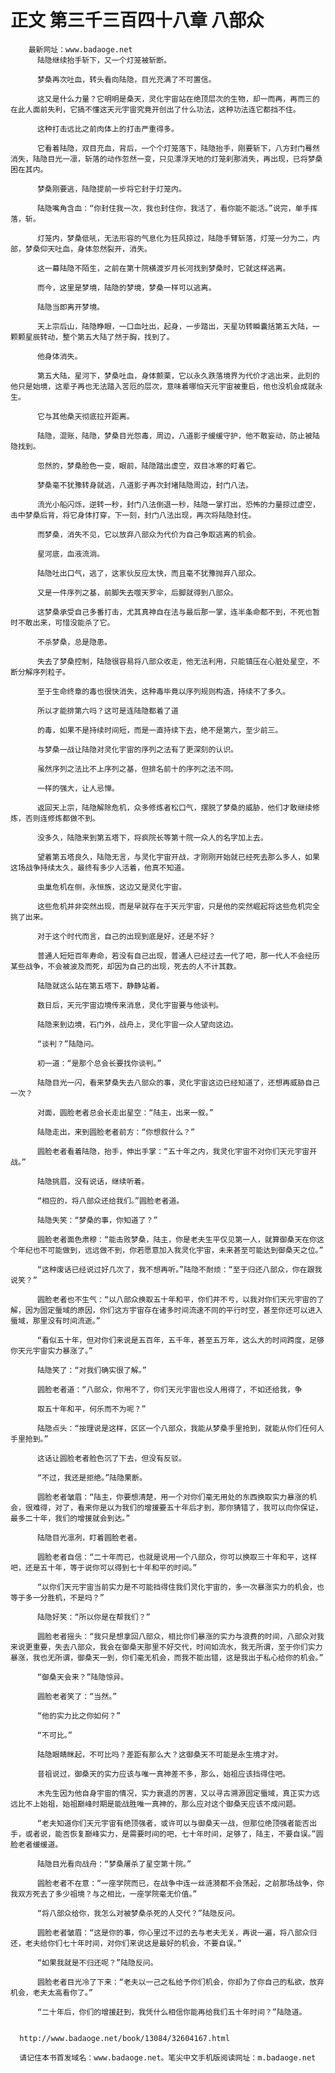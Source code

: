 # 正文 第三千三百四十八章 八部众
        最新网址：www.badaoge.net
          陆隐继续抬手斩下，又一个灯笼被斩断。
      
          梦桑再次吐血，转头看向陆隐，目光充满了不可置信。
      
          这又是什么力量？它明明是桑天，灵化宇宙站在绝顶层次的生物，却一而再，再而三的在此人面前失利，它搞不懂这天元宇宙究竟开创出了什么功法，这种功法连它都挡不住。
      
          这种打击远比之前肉体上的打击严重得多。
      
          它看着陆隐，双目充血，背后，一个个灯笼落下，陆隐抬手，刚要斩下，八方封门蓦然消失，陆隐目光一凛，斩落的动作忽然一变，只见漂浮天地的灯笼刹那消失，再出现，已将梦桑困在其内。
      
          梦桑刚要逃，陆隐提前一步将它封于灯笼内。
      
          陆隐嘴角含血：“你封住我一次，我也封住你，我活了，看你能不能活。”说完，单手挥落，斩。
      
          灯笼内，梦桑低吼，无法形容的气息化为狂风掠过，陆隐手臂斩落，灯笼一分为二，内部，梦桑仰天吐血，身体忽然裂开，消失。
      
          这一幕陆隐不陌生，之前在第十院横渡岁月长河找到梦桑时，它就这样逃离。
      
          而今，这里是梦境，陆隐的梦境，梦桑一样可以逃离。
      
          陆隐当即离开梦境。
      
          天上宗后山，陆隐睁眼，一口血吐出，起身，一步踏出，天星功转瞬囊括第五大陆，一颗颗星辰转动，整个第五大陆了然于胸，找到了。
      
          他身体消失。
      
          第五大陆，星河下，梦桑吐血，身体颤栗，它以永久跌落境界为代价才逃出来，此刻的他只是始境，这辈子再也无法踏入苦厄的层次，意味着哪怕天元宇宙被重启，他也没机会成就永生。
      
          它与其他桑天彻底拉开距离。
      
          陆隐，混账，陆隐，梦桑目光怨毒，周边，八道影子缓缓守护，他不敢妄动，防止被陆隐找到。
      
          忽然的，梦桑脸色一变，眼前，陆隐踏出虚空，双目冰寒的盯着它。
      
          梦桑毫不犹豫转身就逃，八道影子再次封堵陆隐周边，封门八法。
      
          流光小船闪烁，逆转一秒，封门八法倒退一秒，陆隐一掌打出，恐怖的力量掠过虚空，击中梦桑后背，将它身体打穿，下一刻，封门八法出现，再次将陆隐封住。
      
          而梦桑，消失不见，它以放弃八部众为代价为自己争取逃离的机会。
      
          星河底，血液流淌。
      
          陆隐吐出口气，逃了，这家伙反应太快，而且毫不犹豫抛弃八部众。
      
          又是一件序列之基，前脚失去噬天罗伞，后脚就得到八部众。
      
          这梦桑承受自己多番打击，尤其真神自在法与最后那一掌，连半条命都不到，不死也暂时不敢出来，可惜没能杀了它。
      
          不杀梦桑，总是隐患。
      
          失去了梦桑控制，陆隐很容易将八部众收走，他无法利用，只能镇压在心脏处星空，不断分解序列粒子。
      
          至于生命终章的毒也很快消失，这种毒毕竟以序列规则构造，持续不了多久。
      
          所以才能排第六吗？这可是连陆隐都着了道
      
          的毒，如果不是持续时间短，而是一直持续下去，绝不是第六，至少前三。
      
          与梦桑一战让陆隐对灵化宇宙的序列之法有了更深刻的认识。
      
          虽然序列之法比不上序列之基，但排名前十的序列之法不同。
      
          一样的强大，让人忌惮。
      
          返回天上宗，陆隐解除危机，众多修炼者松口气，摆脱了梦桑的威胁，他们才敢继续修炼，否则连修炼都做不到。
      
          没多久，陆隐来到第五塔下，将疯院长等第十院一众人的名字加上去。
      
          望着第五塔良久，陆隐无言，与灵化宇宙开战，才刚刚开始就已经死去那么多人，如果这场战争持续太久，最终有多少人活着，他真不知道。
      
          虫巢危机在侧，永恒族，这边又是灵化宇宙。
      
          这些危机并非突然出现，而是早就存在于天元宇宙，只是他的突然崛起将这些危机完全挑了出来。
      
          对于这个时代而言，自己的出现到底是好，还是不好？
      
          普通人短短百年寿命，若没有自己出现，普通人已经过去一代了吧，那一代人不会经历某些战争，不会被波及而死，却因为自己的出现，死去的人不计其数。
      
          陆隐就这么站在第五塔下，静静站着。
      
          数日后，天元宇宙边境传来消息，灵化宇宙要与他谈判。
      
          陆隐来到边境，石门外，战舟上，灵化宇宙一众人望向这边。
      
          “谈判？”陆隐问。
      
          初一道：“是那个总会长要找你谈判。”
      
          陆隐目光一闪，看来梦桑失去八部众的事，灵化宇宙这边已经知道了，还想再威胁自己一次？
      
          对面，圆脸老者总会长走出星空：“陆主，出来一叙。”
      
          陆隐走出，来到圆脸老者前方：“你想叙什么？”
      
          圆脸老者看着陆隐，抬手，伸出手掌：“五十年之内，我灵化宇宙不对你们天元宇宙开战。”
      
          陆隐挑眉，没有说话，继续听着。
      
          “相应的，将八部众还给我们。”圆脸老者道。
      
          陆隐失笑：“梦桑的事，你知道了？”
      
          圆脸老者面色肃穆：“能击败梦桑，陆主，你是老夫生平仅见第一人，就算御桑天在你这个年纪也不可能做到，远远做不到，你若愿意加入我灵化宇宙，未来甚至可能达到御桑天之位。”
      
          “这种废话已经说过好几次了，我不想再听。”陆隐不耐烦：“至于归还八部众，你在跟我说笑？”
      
          圆脸老者也不生气：“以八部众换取五十年和平，你们并不亏，以我对你们天元宇宙的了解，因为固定蜃域的原因，你们这方宇宙存在诸多时间流速不同的平行时空，甚至你还可以进入蜃域，那里没有时间流逝。”
      
          “看似五十年，但对你们来说是五百年，五千年，甚至五万年，这么大的时间跨度，足够你天元宇宙实力暴涨了。”
      
          陆隐笑了：“对我们确实很了解。”
      
          圆脸老者道：“八部众，你用不了，你们天元宇宙也没人用得了，不如还给我，争
      
          取五十年和平，何乐而不为呢？”
      
          陆隐点头：“按理说是这样，区区一个八部众，我能从梦桑手里抢到，就能从你们任何人手里抢到。”
      
          这话让圆脸老者脸色沉了下去，但没有反驳。
      
          “不过，我还是拒绝。”陆隐果断。
      
          圆脸老者皱眉：“陆主，你要想清楚，用一个对你们毫无用处的东西换取实力暴涨的机会，很难得，对了，看来你是以为我们的增援要五十年后才到，那你猜错了，我可以向你保证，最多二十年，我们的增援就会到达。”
      
          陆隐目光凛冽，盯着圆脸老者。
      
          圆脸老者自信：“二十年而已，也就是说用一个八部众，你可以换取三十年和平，这样吧，还是五十年，等于说你可以得到七十年和平的时间。”
      
          “以你们天元宇宙当前实力是不可能挡得住我们灵化宇宙的，多一次暴涨实力的机会，也等于多一分胜机，不是吗？”
      
          陆隐好笑：“所以你是在帮我们？”
      
          圆脸老者摇头：“我只是想拿回八部众，相比你们暴涨的实力与浪费的时间，八部众对我来说更重要，失去八部众，我会在御桑天那里不好交代，时间如流水，我无所谓，至于你们实力暴涨，我也无所谓，御桑天一到，你们毫无机会，而我不能出错，这是我出于私心给你的机会。”
      
          “御桑天会来？”陆隐惊异。
      
          圆脸老者笑了：“当然。”
      
          “他的实力比之你如何？”
      
          “不可比。”
      
          陆隐眼睛眯起，不可比吗？差距有那么大？这御桑天不可能是永生境才对。
      
          昔祖说过，御桑天的实力应该与唯一真神差不多，那么，始祖应该挡得住吧。
      
          木先生因为他自身宇宙的情况，实力衰退的厉害，又以寻古溯源固定蜃域，真正实力远远比不上始祖，始祖巅峰时期是能战胜唯一真神的，那么应对这个御桑天应该不成问题。
      
          “老夫知道你们天元宇宙有绝顶强者，或许可以与御桑天一战，但那位绝顶强者能否出手，或者说，能否恢复巅峰实力，是需要时间的吧，七十年时间，足够了，陆主，不要自误。”圆脸老者缓缓道。
      
          陆隐目光看向战舟：“梦桑屠杀了星空第十院。”
      
          圆脸老者不在意：“一座学院而已，在战争中连一丝涟漪都不会荡起，之前那场战争，你我双方死去了多少祖境？与之相比，一座学院毫无价值。”
      
          “将八部众给你，我怎么对被梦桑杀死的人交代？”陆隐反问。
      
          圆脸老者皱眉：“这是你的事，你心里过不过的去与老夫无关，再说一遍，将八部众归还，老夫给你们七十年时间，对你们来说这是最好的机会，不要自误。”
      
          “如果我就是不归还呢？”陆隐反问。
      
          圆脸老者目光冷了下来：“老夫以一己之私给予你们机会，你却为了你自己的私欲，放弃机会，老夫太高看你了。”
      
          “二十年后，你们的增援赶到，我凭什么相信你能再给我们五十年时间？”陆隐道。
      
      
      http://www.badaoge.net/book/13084/32604167.html
      
      请记住本书首发域名：www.badaoge.net。笔尖中文手机版阅读网址：m.badaoge.net